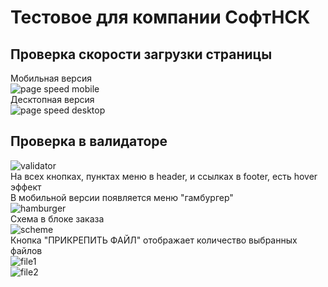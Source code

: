 # Тестовое для компании СофтНСК  
## Проверка скорости загрузки страницы  
Мобильная версия  
![page speed mobile](../master/screenshot/mobile.png)  
Десктопная версия  
![page speed desktop](../master/screenshot/desktop.png)
## Проверка в валидаторе  
![validator](../master/screenshot/validator.png)  
На всех кнопках, пунктах меню в header, и ссылках в footer, есть hover эффект  
В мобильной версии появляется меню "гамбургер"  
![hamburger](../master/screenshot/hamburger.png)  
Схема в блоке заказа  
![scheme](../master/screenshot/order.png)  
Кнопка "ПРИКРЕПИТЬ ФАЙЛ" отображает количество выбранных файлов  
![file1](../master/screenshot/file1.png)  
![file2](../master/screenshot/file2.png)  
